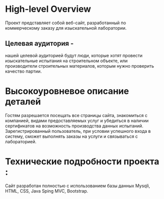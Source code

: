 # High-level Overview 
Проект представляет собой веб-сайт, разработанный по коммерческому заказу для изыскательной лаборатории.
## Целевая аудитория -
нашей целевой аудиторией будут люди, которые хотят провести изыскательные испытания на строительном объекте, или производители строительных материалов, которым нужно проверить качество партии.
# Высокоуровневое описание деталей 
Гостям разрешается посещать все страницы сайта, знакомиться с компанией, видами предоставляемых услуг и убедиться в наличии сертификатов на возможность производства данных испытаний. Зарегистрированный пользователь, при условии успешного входа в систему, сможет выполнять заказы на услуги и связываться с лабораторией.
# Технические подробности проекта :
Сайт разработан полностью с использованием базы данных Mysqli, HTML, CSS, Java Sping MVC, Bootstrap.
